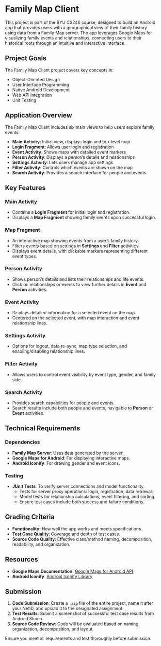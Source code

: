 # Family Map Client

This project is part of the BYU CS240 course, designed to build an Android app that provides users with a geographical view of their family history using data from a Family Map server. The app leverages Google Maps for visualizing family events and relationships, connecting users to their historical roots through an intuitive and interactive interface.

## Project Goals
The Family Map Client project covers key concepts in:
- Object-Oriented Design
- User Interface Programming
- Native Android Development
- Web API integration
- Unit Testing

## Application Overview
The Family Map Client includes six main views to help users explore family events:
- **Main Activity**: Initial view, displays login and top-level map
- **Login Fragment**: Allows user login and registration
- **Event Activity**: Shows maps with detailed event markers
- **Person Activity**: Displays a person’s details and relationships
- **Settings Activity**: Lets users manage app settings
- **Filter Activity**: Controls which events are shown on the map
- **Search Activity**: Provides a search interface for people and events

## Key Features
### Main Activity
- Contains a **Login Fragment** for initial login and registration.
- Displays a **Map Fragment** showing family events upon successful login.

### Map Fragment
- An interactive map showing events from a user’s family history.
- Filters events based on settings in **Settings** and **Filter** activities.
- Displays event details, with clickable markers representing different event types.

### Person Activity
- Shows person’s details and lists their relationships and life events.
- Click on relationships or events to view further details in **Event** and **Person** activities.

### Event Activity
- Displays detailed information for a selected event on the map.
- Centered on the selected event, with map interaction and event relationship lines.

### Settings Activity
- Options for logout, data re-sync, map type selection, and enabling/disabling relationship lines.

### Filter Activity
- Allows users to control event visibility by event type, gender, and family side.

### Search Activity
- Provides search capabilities for people and events.
- Search results include both people and events, navigable to **Person** or **Event** activities.

## Technical Requirements

### Dependencies
- **Family Map Server**: Uses data generated by the server.
- **Google Maps for Android**: For displaying interactive maps.
- **Android Iconify**: For drawing gender and event icons.

### Testing
- **JUnit Tests**: To verify server connections and model functionality.
  - Tests for server proxy operations: login, registration, data retrieval.
  - Model tests for relationship calculations, event filtering, and sorting.
  - Ensure test cases include both success and failure conditions.

## Grading Criteria
- **Functionality**: How well the app works and meets specifications.
- **Test Case Quality**: Coverage and depth of test cases.
- **Source Code Quality**: Effective class/method naming, decomposition, readability, and organization.

## Resources
- **Google Maps Documentation**: [Google Maps for Android API](https://developers.google.com/maps/documentation/android-api/start)
- **Android Iconify**: [Android Iconify Library](https://github.com/JoanZapata/android-iconify)

## Submission
1. **Code Submission**: Create a `.zip` file of the entire project, name it after your NetID, and upload it to the designated assignment.
2. **Test Results**: Submit a screenshot of successful test case results from Android Studio.
3. **Source Code Review**: Code will be evaluated based on naming, organization, decomposition, and layout.

Ensure you meet all requirements and test thoroughly before submission.
